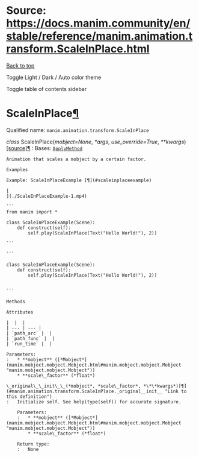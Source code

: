 # Source: https://docs.manim.community/en/stable/reference/manim.animation.transform.ScaleInPlace.html

[Back to top](#)

Toggle Light / Dark / Auto color theme

Toggle table of contents sidebar

ScaleInPlace[¶](#scaleinplace "Link to this heading")
=====================================================

Qualified name: `manim.animation.transform.ScaleInPlace`

*class* ScaleInPlace(*mobject=None*, *\*args*, *use\_override=True*, *\*\*kwargs*)[[source]](../_modules/manim/animation/transform.html#ScaleInPlace)[¶](#manim.animation.transform.ScaleInPlace "Link to this definition")
:   Bases: [`ApplyMethod`](manim.animation.transform.ApplyMethod.html#manim.animation.transform.ApplyMethod "manim.animation.transform.ApplyMethod")

    Animation that scales a mobject by a certain factor.

    Examples

    Example: ScaleInPlaceExample [¶](#scaleinplaceexample)

    [
    ](./ScaleInPlaceExample-1.mp4)

    ```
    from manim import *

    class ScaleInPlaceExample(Scene):
        def construct(self):
            self.play(ScaleInPlace(Text("Hello World!"), 2))

    ```

    ```

    class ScaleInPlaceExample(Scene):
        def construct(self):
            self.play(ScaleInPlace(Text("Hello World!"), 2))


    ```

    Methods

    Attributes

    |  |  |
    | --- | --- |
    | `path_arc` |  |
    | `path_func` |  |
    | `run_time` |  |

    Parameters:
    :   * **mobject** ([*Mobject*](manim.mobject.mobject.Mobject.html#manim.mobject.mobject.Mobject "manim.mobject.mobject.Mobject"))
        * **scale\_factor** (*float*)

    \_original\_\_init\_\_(*mobject*, *scale\_factor*, *\*\*kwargs*)[¶](#manim.animation.transform.ScaleInPlace._original__init__ "Link to this definition")
    :   Initialize self. See help(type(self)) for accurate signature.

        Parameters:
        :   * **mobject** ([*Mobject*](manim.mobject.mobject.Mobject.html#manim.mobject.mobject.Mobject "manim.mobject.mobject.Mobject"))
            * **scale\_factor** (*float*)

        Return type:
        :   None